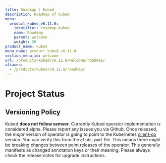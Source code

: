```yaml
---
title: Roadmap | Kubed
description: Roadmap of kubed
menu:
  product_kubed_v0.11.0:
    identifier: roadmap-kubed
    name: Roadmap
    parent: welcome
    weight: 20
product_name: kubed
menu_name: product_kubed_v0.11.0
section_menu_id: welcome
url: /products/kubed/v0.11.0/welcome/roadmap/
aliases:
  - /products/kubed/v0.11.0/roadmap/
---
```


# Project Status

## Versioning Policy
Kubed __does not follow semver__. Currently Kubed operator implementation is considered alpha. Please report any issues you via Github. Once released, the _major_ version of operator is going to point to the Kubernetes [client-go](https://github.com/kubernetes/client-go#branches-and-tags) version. You can verify this from the `glide.yaml` file. This means there might be breaking changes between point releases of the operator. This generally manifests as changed annotation keys or their meaning. Please always check the release notes for upgrade instructions.
